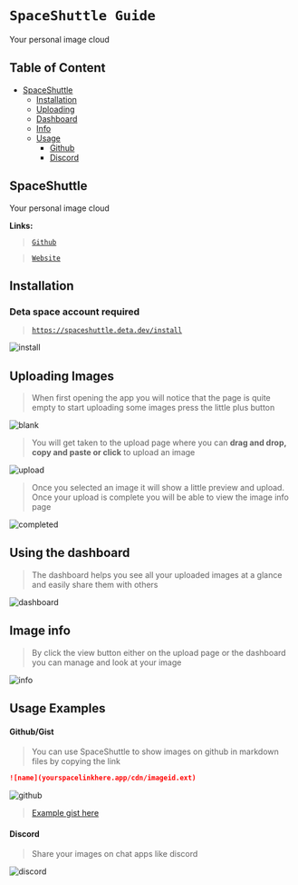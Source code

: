 # **__`SpaceShuttle Guide`__**
Your personal image cloud


## Table of Content
- [SpaceShuttle](#spaceshuttle)
  - [Installation](#installation)
  - [Uploading](#uploading)
  - [Dashboard](#dashboard)
  - [Info](#info)
  - [Usage](#usage)
      - [Github](#usage_github)
      - [Discord](#usage_discord)

## <a name="spaceshuttle"></a> SpaceShuttle

Your personal image cloud

**Links:**
> [`Github`](https://github.com/SpaceShuttleApp/SpaceShuttle)

> [`Website`](https://spaceshuttle.deta.dev/)

## <a name="installation"></a> Installation

### Deta space account required

> [`https://spaceshuttle.deta.dev/install`](https://spaceshuttle.deta.dev/install)

![install](https://sleep.deta.dev/cdn/space_shuttle_install.png)

## <a name="uploading"></a> Uploading Images

> When first opening the app you will notice that the page is quite empty to start uploading some images press the little plus button

![blank](https://sleep.deta.dev/cdn/space_shuttle_new.jpeg)

> You will get taken to the upload page where you can **drag and drop, copy and paste or click** to upload an image

![upload](https://sleep.deta.dev/cdn/space_shuttle_upload.jpeg)

> Once you selected an image it will show a little preview and upload. Once your upload is complete you will be able to view the image info page

![completed](https://sleep.deta.dev/cdn/space_shuttle_completed.jpeg)

## <a name="dashboard"></a> Using the dashboard

> The dashboard helps you see all your uploaded images at a glance and easily share them with others

![dashboard](https://sleep.deta.dev/cdn/space_shuttle_dash.png)

## <a name="info"></a> Image info

> By click the view button either on the upload page or the dashboard you can manage and look at your image 

![info](https://sleep.deta.dev/cdn/space_shuttle_info.jpeg)

## <a name="usage"></a> Usage Examples

#### <a name="usage_github"></a> Github/Gist

> You can use SpaceShuttle to show images on github in markdown files by copying the link

```md
![name](yourspacelinkhere.app/cdn/imageid.ext)
```

![github](https://sleep.deta.dev/cdn/space_shuttle_gist.png)

> [Example gist here](https://gist.github.com/SlumberDemon/1a2c72d6ce765e6f7c824a5ba99663e3)

#### <a name="usage_discord"></a> Discord

> Share your images on chat apps like discord

![discord](https://sleep.deta.dev/cdn/space_shuttle_discord.png)
